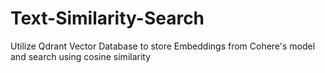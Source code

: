# Text-Similarity-Search
Utilize Qdrant Vector Database to store Embeddings from Cohere's model and search using cosine similarity

